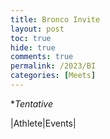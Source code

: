 ```yaml
---
title: Bronco Invite
layout: post
toc: true 
hide: true
comments: true
permalink: /2023/BI
categories: [Meets]
---
```


**Tentative*

|Athlete|Events|